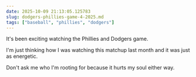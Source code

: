 ```yaml
---
date: 2025-10-09 21:13:05.125783
slug: dodgers-phillies-game-4-2025.md
tags: ["baseball", "phillies", "dodgers"]
---
```


It's been exciting watching the Phillies and Dodgers game.

I'm just thinking how I was watching this matchup last month and it was just as energetic.

Don't ask me who I'm rooting for because it hurts my soul either way.
